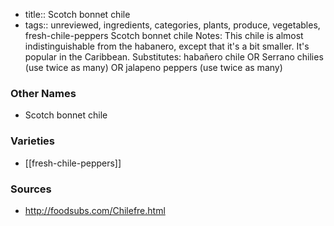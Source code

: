 - title:: Scotch bonnet chile
- tags:: unreviewed, ingredients, categories, plants, produce, vegetables, fresh-chile-peppers
Scotch bonnet chile Notes: This chile is almost indistinguishable from the habanero, except that it's a bit smaller. It's popular in the Caribbean. Substitutes: habañero chile OR Serrano chilies (use twice as many) OR jalapeno peppers (use twice as many)

### Other Names

* Scotch bonnet chile

### Varieties

* [[fresh-chile-peppers]]

### Sources
* http://foodsubs.com/Chilefre.html
